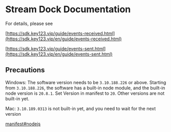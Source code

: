 # Stream Dock Documentation

For details, please see

[https://sdk.key123.vip/guide/events-received.html](https://sdk.key123.vip/en/guide/events-received.html)

[https://sdk.key123.vip/guide/events-sent.html](https://sdk.key123.vip/en/guide/events-sent.html)

## Precautions

Windows: The software version needs to be `3.10.188.226` or above. Starting from `3.10.188.226`, the software has a built-in node module, and the built-in node version is `20.8.1`. Set Version in manifest to `20`. Other versions are not built-in yet. 

Mac: `3.10.189.0313` is not built-in yet, and you need to wait for the next version

[manifest#nodejs](https://sdk.key123.vip/en/guide/manifest.html#nodejs)